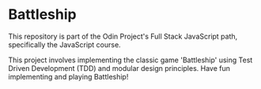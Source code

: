 # Battleship

This repository is part of the Odin Project's Full Stack JavaScript path, specifically the JavaScript course.

This project involves implementing the classic game 'Battleship' using Test Driven Development (TDD) and modular design principles. Have fun implementing and playing Battleship!
